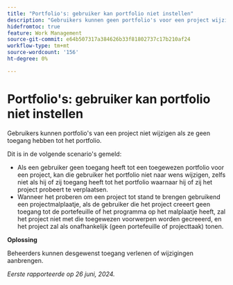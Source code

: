 ```yaml
---
title: "Portfolio's: gebruiker kan portfolio niet instellen"
description: "Gebruikers kunnen geen portfolio's voor een project wijzigen als ze geen toegang tot het portfolio hebben."
hidefromtoc: true
feature: Work Management
source-git-commit: e64b507317a384626b33f81802737c17b210af24
workflow-type: tm+mt
source-wordcount: '156'
ht-degree: 0%

---
```



# Portfolio&#39;s: gebruiker kan portfolio niet instellen

Gebruikers kunnen portfolio&#39;s van een project niet wijzigen als ze geen toegang hebben tot het portfolio.

Dit is in de volgende scenario&#39;s gemeld:

* Als een gebruiker geen toegang heeft tot een toegewezen portfolio voor een project, kan die gebruiker het portfolio niet naar wens wijzigen, zelfs niet als hij of zij toegang heeft tot het portfolio waarnaar hij of zij het project probeert te verplaatsen.
* Wanneer het proberen om een project tot stand te brengen gebruikend een projectmalplaatje, als de gebruiker die het project creeert geen toegang tot de portefeuille of het programma op het malplaatje heeft, zal het project niet met die toegewezen voorwerpen worden gecreeerd, en het project zal als onafhankelijk (geen portefeuille of projecttaak) tonen.

**Oplossing**

Beheerders kunnen desgewenst toegang verlenen of wijzigingen aanbrengen.

_Eerste rapporteerde op 26 juni, 2024._
